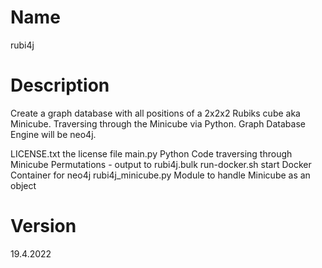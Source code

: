 # Name
rubi4j

# Description
Create a graph database with all positions of a 2x2x2 Rubiks cube aka Minicube.
Traversing through the Minicube via Python.
Graph Database Engine will be neo4j.


LICENSE.txt        the license file
main.py            Python Code traversing through Minicube Permutations - output to rubi4j.bulk
run-docker.sh      start Docker Container for neo4j
rubi4j_minicube.py Module to handle Minicube as an object


# Version
19.4.2022
